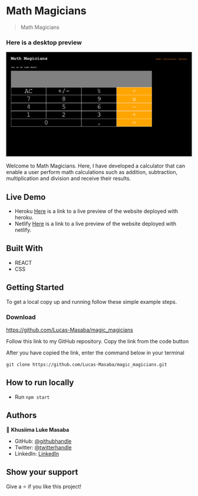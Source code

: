 # Math Magicians

> Math Magicians

### Here is a desktop preview
![screenshot](/screenshot.png)

Welcome to Math Magicians. Here, I have developed a calculator that can enable a user perform math calculations such as addition, subtraction, multiplication and division and receive their results. 

## Live Demo
- Heroku
  [Here](https://lucas-masaba.github.io/to_do_list/dist) is a link to a live preview of the website deployed with heroku.
- Netlify
  [Here](https://hopeful-fermi-0b8cad.netlify.app/) is a link to a live preview of the website deployed with netlify.

## Built With

- REACT
- CSS



## Getting Started


To get a local copy up and running follow these simple example steps.

### Download 
https://github.com/Lucas-Masaba/magic_magicians
 
Follow this link to my GitHub repository. Copy the link from the code button
 
After you have copied the link, enter the command below in your terminal
 
`git clone https://github.com/Lucas-Masaba/magic_magicians.git`

## How to run locally

- Run `npm start` 


## Authors

👤 **Khusiima Luke Masaba**

- GitHub: [@githubhandle](https://github.com/Lucas-Masaba)
- Twitter: [@twitterhandle](https://twitter.com/MasabaLuke)
- LinkedIn: [LinkedIn](https://linkedin.com/in/khusiima-luke-masaba-59060a121)



## Show your support

Give a ⭐️ if you like this project! 

